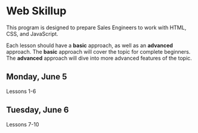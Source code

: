 # Web Skillup
This program is designed to prepare Sales Engineers to work with HTML, CSS, and JavaScript.

Each lesson should have a **basic** approach, as well as an **advanced** approach. The **basic** approach will cover the topic for complete beginners. The **advanced** approach will dive into more advanced features of the topic.

## Monday, June 5
Lessons 1-6

## Tuesday, June 6
Lessons 7-10
